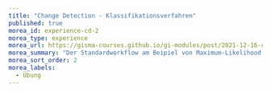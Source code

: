 ```yaml
---
title: "Change Detection - Klassifikationsverfahren"
published: true
morea_id: experience-cd-2
morea_type: experience
morea_url: https://gisma-courses.github.io/gi-modules/post/2021-12-16-change-detection/
morea_summary: "Der Standardworkflow am Beipiel von Maximum-Likelihood und Random Forest Klassifikation"
morea_sort_order: 2
morea_labels:
  - Übung
---
```








